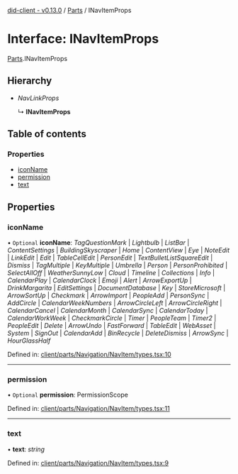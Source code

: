 [did-client - v0.13.0](../README.md) / [Parts](../modules/parts.md) / INavItemProps

# Interface: INavItemProps

[Parts](../modules/parts.md).INavItemProps

## Hierarchy

* *NavLinkProps*

  ↳ **INavItemProps**

## Table of contents

### Properties

- [iconName](parts.inavitemprops.md#iconname)
- [permission](parts.inavitemprops.md#permission)
- [text](parts.inavitemprops.md#text)

## Properties

### iconName

• `Optional` **iconName**: *TagQuestionMark* \| *Lightbulb* \| *ListBar* \| *ContentSettings* \| *BuildingSkyscraper* \| *Home* \| *ContentView* \| *Eye* \| *NoteEdit* \| *LinkEdit* \| *Edit* \| *TableCellEdit* \| *PersonEdit* \| *TextBulletListSquareEdit* \| *Dismiss* \| *TagMultiple* \| *KeyMultiple* \| *Umbrella* \| *Person* \| *PersonProhibited* \| *SelectAllOff* \| *WeatherSunnyLow* \| *Cloud* \| *Timeline* \| *Collections* \| *Info* \| *CalendarPlay* \| *CalendarClock* \| *Emoji* \| *Alert* \| *ArrowExportUp* \| *DrinkMargarita* \| *EditSettings* \| *DocumentDatabase* \| *Key* \| *StoreMicrosoft* \| *ArrowSortUp* \| *Checkmark* \| *ArrowImport* \| *PeopleAdd* \| *PersonSync* \| *AddCircle* \| *CalendarWeekNumbers* \| *ArrowCircleLeft* \| *ArrowCircleRight* \| *CalendarCancel* \| *CalendarMonth* \| *CalendarSync* \| *CalendarToday* \| *CalendarWorkWeek* \| *CheckmarkCircle* \| *Timer* \| *PeopleTeam* \| *Timer2* \| *PeopleEdit* \| *Delete* \| *ArrowUndo* \| *FastForward* \| *TableEdit* \| *WebAsset* \| *System* \| *SignOut* \| *CalendarAdd* \| *BinRecycle* \| *DeleteDismiss* \| *ArrowSync* \| *HourGlassHalf*

Defined in: [client/parts/Navigation/NavItem/types.tsx:10](https://github.com/Puzzlepart/did/blob/dev/client/parts/Navigation/NavItem/types.tsx#L10)

___

### permission

• `Optional` **permission**: PermissionScope

Defined in: [client/parts/Navigation/NavItem/types.tsx:11](https://github.com/Puzzlepart/did/blob/dev/client/parts/Navigation/NavItem/types.tsx#L11)

___

### text

• **text**: *string*

Defined in: [client/parts/Navigation/NavItem/types.tsx:9](https://github.com/Puzzlepart/did/blob/dev/client/parts/Navigation/NavItem/types.tsx#L9)
